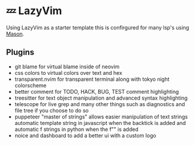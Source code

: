 # 💤 LazyVim

Using LazyVim as a starter template this is confirgured for many lsp's using [Mason](https://github.com/williamboman/mason.nvim).

## Plugins

- git blame for virtual blame inside of neovim
- css colors to virtual colors over text and hex
- transparent.nvim for transparent terminal along with tokyo night colorscheme
- better comment for TODO, HACK, BUG, TEST comment highlighting
- treesitter for text object manipulation and advanced syntax highlighting
- telescope for live grep and many other things such as diagnostics and file tree if you choose to do so
- puppeteer "master of strings" allows easier manipulation of text strings
  automatic template string in javascript when the backtick is added and automatic
  f strings in python when the f"" is added
- noice and dashboard to add a better ui with a custom logo
